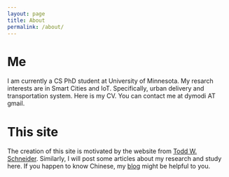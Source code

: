 ```yaml
---
layout: page
title: About
permalink: /about/
---
```


# Me
I am currently a CS PhD student at University of Minnesota.
My resarch interests are in Smart Cities and IoT. Specifically, urban delivery and transportation system.
Here is my CV. You can contact me at dymodi AT gmail.

# This site
The creation of this site is motivated by the website from [Todd W. Schneider](http://toddwschneider.com/). Similarly, I will post some articles about my research and study here. If you happen to know Chinese, my [blog](http://blog.csdn.net/dymodi) might be helpful to you.